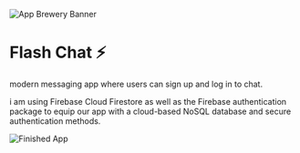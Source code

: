 ![App Brewery Banner](https://github.com/londonappbrewery/Images/blob/master/AppBreweryBanner.png)


# Flash Chat ⚡️

modern messaging app where users can sign up and log in to chat.

 i am using Firebase Cloud Firestore as well as the Firebase authentication package to equip our app with a cloud-based NoSQL database and secure authentication methods. 




 

![Finished App](https://github.com/londonappbrewery/Images/blob/master/flash_chat_flutter_demo.gif)

